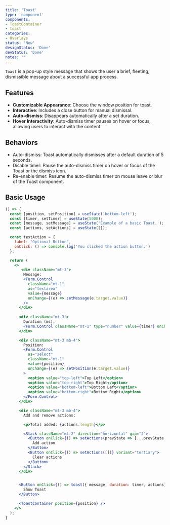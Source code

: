 ```yaml
---
title: 'Toast'
type: 'component'
components:
- ToastContainer
- toast
categories:
- Overlays
status: 'New'
designStatus: 'Done'
devStatus: 'Done'
notes: ''
---
```


`Toast` is a pop-up style message that shows the user a brief, fleeting, dismissible message about a successful app process.

## Features

- **Customizable Appearance**: Choose the window position for toast.
- **Interactive**: Includes a close button for manual dismissal.
- **Auto-dismiss**: Disappears automatically after a set duration.
- **Hover Interactivity**: Auto-dismiss timer pauses on hover or focus, allowing users to interact with the content.

## Behaviors

- Auto-dismiss: Toast automatically dismisses after a default duration of 5 seconds.
- Disable timer: Pause the auto-dismiss timer on hover or focus of the Toast or the dismiss icon.
- Re-enable timer: Resume the auto-dismiss timer on mouse leave or blur of the Toast component.

## Basic Usage

```jsx live
() => {
  const [position, setPosition] = useState('bottom-left');
  const [timer, setTimer] = useState(5000);
  const [message, setMessage] = useState('Example of a basic Toast.');
  const [actions, setActions] = useState([]);

  const testAction = {
    label: "Optional Button",
    onClick: () => console.log('You clicked the action button.')
  };

  return (
    <>
       <div className="mt-3">
        Message:
        <Form.Control
          className="mt-1"
          as="textarea"
          value={message}
          onChange={(e) => setMessage(e.target.value)}
        />
      </div>
      
      <div className="mt-3">
        Duration (ms):
        <Form.Control className="mt-1" type="number" value={timer} onChange={(e) => setTimer(Number(e.target.value))} />
      </div>

      <div className="mt-3 mb-4">
        Position:
        <Form.Control
          as="select"
          className="mt-1"
          value={position}
          onChange={(e) => setPosition(e.target.value)}
        >
          <option value="top-left">Top Left</option>
          <option value="top-right">Top Right</option>
          <option value="bottom-left">Bottom Left</option>
          <option value="bottom-right">Bottom Right</option>
        </Form.Control>
      </div>

      <div className="mt-3 mb-4">
        Add and remove actions:

        <p>Total added: {actions.length}</p>

        <Stack className="mt-2" direction="horizontal" gap="2">
          <Button onClick={() => setActions(prevState => [...prevState, testAction])} variant="tertiary">
            Add action
          </Button>
          <Button onClick={() => setActions([])} variant="tertiary">
            Clear actions
          </Button>
        </Stack>
      </div>


      <Button onClick={() => toast({ message, duration: timer, actions})}>
        Show Toast
      </Button>

      <ToastContainer position={position} />
    </>
  );
}
```
